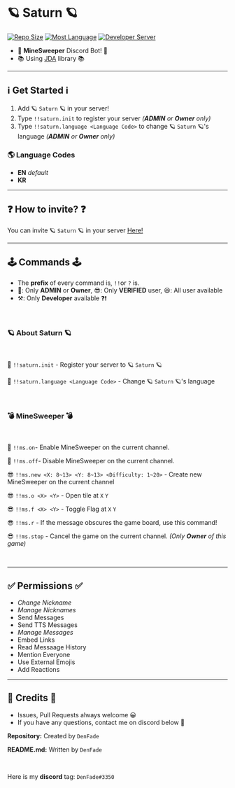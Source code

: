 # 🪐 Saturn 🪐

[![Repo Size](https://img.shields.io/github/repo-size/DenFade/Saturn?color=green&logo=github)]()
[![Most Language](https://img.shields.io/github/languages/top/DenFade/Saturn?color=red&logo=java)]()
[![Developer Server](https://img.shields.io/discord/666324208149856256?color=%237289DA&label=Developer's%20Server&logo=discord)](https://discord.gg/avN8sA8)

- 🚩 **MineSweeper** Discord Bot! 🚩
- 📚 Using [JDA](https://github.com/DV8FromTheWorld/JDA) library 📚

---

## ℹ️ Get Started ℹ️

1. Add 🪐 `Saturn` 🪐 in your server!
2. Type ``!!saturn.init`` to register your server _(**ADMIN** or **Owner** only)_
3. Type ``!!saturn.language <Language Code>`` to change 🪐 `Saturn` 🪐's language _(**ADMIN** or **Owner** only)_

### 🌎 Language Codes ##
  
  - **EN** _default_
  - **KR**

---

## ❓ How to invite? ❓

You can invite 🪐 `Saturn` 🪐 in your server [Here!](https://discord.com/api/oauth2/authorize?client_id=697005398103687169&permissions=201816128&scope=bot)

---

## 🕹️ Commands 🕹️

- The **prefix** of every command is, `!!`or `?` is.
- 👑: Only **ADMIN** or **Owner**, 😎: Only **VERIFIED** user, 😆: All user available
- ⚒️: Only **Developer** available ❓❗

</br>

### 🪐 About Saturn 🪐

</br>

👑 `!!saturn.init` - Register your server to 🪐 `Saturn` 🪐

👑 `!!saturn.language <Language Code>` - Change 🪐 `Saturn` 🪐's language

</br>

### 💣 MineSweeper 💣

</br>

👑 `!!ms.on`- Enable MineSweeper on the current channel.

👑 `!!ms.off`- Disable MineSweeper on the current channel.

😎 `!!ms.new <X: 8~13> <Y: 8~13> <Difficulty: 1~20>` - Create new MineSweeper on the current channel

😎 `!!ms.o <X> <Y>` - Open tile at `X` `Y`

😎 `!!ms.f <X> <Y>` - Toggle Flag at `X` `Y`

😎 `!!ms.r` - If the message obscures the game board, use this command!

😎 `!!ms.stop` - Cancel the game on the current channel. _(Only **Owner** of this game)_

</br>

---

## ✅ Permissions ✅

- _Change Nickname_
- _Manage Nicknames_
- Send Messages
- Send TTS Messages
- _Manage Messages_
- Embed Links
- Read Messaage History
- Mention Everyone
- Use External Emojis
- Add Reactions

---

## 👥 Credits 👥

- Issues, Pull Requests always welcome 😀
- If you have any questions, contact me on discord below 🤔

**Repository:** Created by `DenFade`

**README.md:** Written by `DenFade`

</br>

Here is my **discord** tag: ```DenFade#3350```
